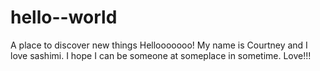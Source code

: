# hello--world
A place to discover new things
Hellooooooo! 
My name is Courtney and I love sashimi. I hope I can be someone at someplace in sometime.
Love!!!
